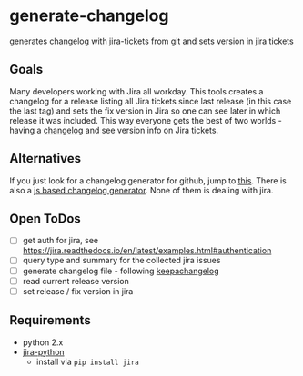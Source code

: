 # generate-changelog
generates changelog with jira-tickets from git and sets version in jira tickets

## Goals
Many developers working with Jira all workday. This tools creates a changelog for a release listing all Jira tickets since last release (in this case the last tag) and sets the fix version in Jira so one can see later in which release it was included. This way everyone gets the best of two worlds - having a [changelog][1] and see version info on Jira tickets.

## Alternatives
If you just look for a changelog generator for github, jump to [this](https://github.com/github-changelog-generator/github-changelog-generator).
There is also a [js based changelog generator](https://github.com/lob/generate-changelog).
None of them is dealing with jira.

## Open ToDos
- [ ] get auth for jira, see https://jira.readthedocs.io/en/latest/examples.html#authentication
- [ ] query type and summary for the collected jira issues
- [ ] generate changelog file - following [keepachangelog][1]
- [ ] read current release version
- [ ] set release / fix version in jira

## Requirements
- python 2.x
- [jira-python](https://github.com/pycontribs/jira)
    - install via `pip install jira`

[1]: https://keepachangelog.com/en/1.0.0/

